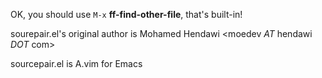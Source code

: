 OK, you should use `M-x` **ff-find-other-file**, that's built-in!

sourepair.el's original author is Mohamed Hendawi <moedev *AT* hendawi *DOT* com>

sourcepair.el is  A.vim for Emacs
